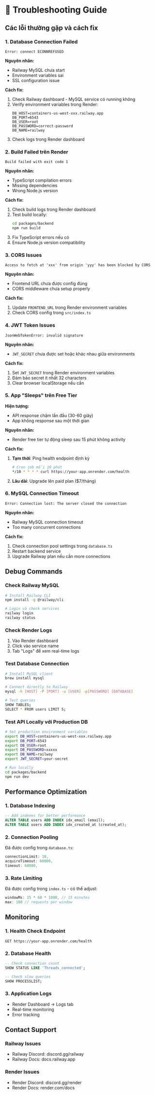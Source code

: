 # 🔧 Troubleshooting Guide

## Các lỗi thường gặp và cách fix

### 1. Database Connection Failed
```
Error: connect ECONNREFUSED
```

**Nguyên nhân:**
- Railway MySQL chưa start
- Environment variables sai
- SSL configuration issue

**Cách fix:**
1. Check Railway dashboard - MySQL service có running không
2. Verify environment variables trong Render:
   ```
   DB_HOST=containers-us-west-xxx.railway.app
   DB_PORT=6543
   DB_USER=root
   DB_PASSWORD=correct-password
   DB_NAME=railway
   ```
3. Check logs trong Render dashboard

### 2. Build Failed trên Render
```
Build failed with exit code 1
```

**Nguyên nhân:**
- TypeScript compilation errors
- Missing dependencies
- Wrong Node.js version

**Cách fix:**
1. Check build logs trong Render dashboard
2. Test build locally:
   ```bash
   cd packages/backend
   npm run build
   ```
3. Fix TypeScript errors nếu có
4. Ensure Node.js version compatibility

### 3. CORS Issues
```
Access to fetch at 'xxx' from origin 'yyy' has been blocked by CORS
```

**Nguyên nhân:**
- Frontend URL chưa được config đúng
- CORS middleware chưa setup properly

**Cách fix:**
1. Update `FRONTEND_URL` trong Render environment variables
2. Check CORS config trong `src/index.ts`

### 4. JWT Token Issues
```
JsonWebTokenError: invalid signature
```

**Nguyên nhân:**
- `JWT_SECRET` chưa được set hoặc khác nhau giữa environments

**Cách fix:**
1. Set `JWT_SECRET` trong Render environment variables
2. Đảm bảo secret ít nhất 32 characters
3. Clear browser localStorage nếu cần

### 5. App "Sleeps" trên Free Tier
**Hiện tượng:**
- API response chậm lần đầu (30-60 giây)
- App không response sau một thời gian

**Nguyên nhân:**
- Render free tier tự động sleep sau 15 phút không activity

**Cách fix:**
1. **Tạm thời**: Ping health endpoint định kỳ
   ```bash
   # Cron job mỗi 10 phút
   */10 * * * * curl https://your-app.onrender.com/health
   ```
2. **Lâu dài**: Upgrade lên paid plan ($7/tháng)

### 6. MySQL Connection Timeout
```
Error: Connection lost: The server closed the connection
```

**Nguyên nhân:**
- Railway MySQL connection timeout
- Too many concurrent connections

**Cách fix:**
1. Check connection pool settings trong `database.ts`
2. Restart backend service
3. Upgrade Railway plan nếu cần more connections

## Debug Commands

### Check Railway MySQL
```bash
# Install Railway CLI
npm install -g @railway/cli

# Login và check services
railway login
railway status
```

### Check Render Logs
1. Vào Render dashboard
2. Click vào service name
3. Tab "Logs" để xem real-time logs

### Test Database Connection
```bash
# Install MySQL client
brew install mysql

# Connect directly to Railway
mysql -h [HOST] -P [PORT] -u [USER] -p[PASSWORD] [DATABASE]

# Test queries
SHOW TABLES;
SELECT * FROM users LIMIT 5;
```

### Test API Locally với Production DB
```bash
# Set production environment variables
export DB_HOST=containers-us-west-xxx.railway.app
export DB_PORT=6543
export DB_USER=root
export DB_PASSWORD=xxxxx
export DB_NAME=railway
export JWT_SECRET=your-secret

# Run locally
cd packages/backend
npm run dev
```

## Performance Optimization

### 1. Database Indexing
```sql
-- Add indexes for better performance
ALTER TABLE users ADD INDEX idx_email (email);
ALTER TABLE users ADD INDEX idx_created_at (created_at);
```

### 2. Connection Pooling
Đã được config trong `database.ts`:
```typescript
connectionLimit: 10,
acquireTimeout: 60000,
timeout: 60000,
```

### 3. Rate Limiting
Đã được config trong `index.ts` - có thể adjust:
```typescript
windowMs: 15 * 60 * 1000, // 15 minutes
max: 100 // requests per window
```

## Monitoring

### 1. Health Check Endpoint
```
GET https://your-app.onrender.com/health
```

### 2. Database Health
```sql
-- Check connection count
SHOW STATUS LIKE 'Threads_connected';

-- Check slow queries
SHOW PROCESSLIST;
```

### 3. Application Logs
- Render Dashboard → Logs tab
- Real-time monitoring
- Error tracking

## Contact Support

### Railway Issues
- Railway Discord: discord.gg/railway
- Railway Docs: docs.railway.app

### Render Issues  
- Render Discord: discord.gg/render
- Render Docs: render.com/docs
